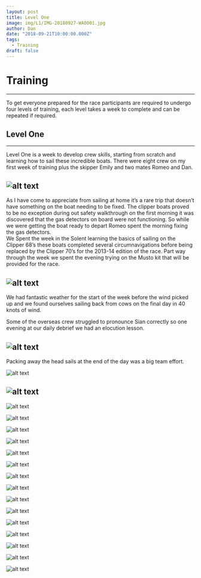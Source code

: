 ```yaml
---
layout: post
title: Level One
image: img/L1/IMG-20180927-WA0001.jpg
author: Dan
date: "2018-09-21T10:00:00.000Z"
tags:
  - Training
draft: false
---
```


# Training
---

To get everyone prepared for the race participants are required to undergo four levels of training, each level takes a week to complete and can be repeated if required.

## Level One
---

Level One is a week to develop crew skills, starting from scratch and learning how to sail these incredible boats. There were eight crew on my first week of training plus the skipper Emily and two mates Romeo and Dan.

![alt text](img/L1/IMG-20180920-WA0000.jpg "Level One Crew")
---
As I have come to appreciate from sailing at home it’s a rare trip that doesn’t have something on the boat needing to be fixed. The clipper boats proved to be no exception during out safety walkthrough on the first morning it was discovered that the gas detectors on board were not functioning. So while we were getting the boat ready to depart Romeo spent the morning fixing the gas detectors.    
We Spent the week in the Solent learning the basics of sailing on the Clipper 68’s these boats completed several circumnavigations before being replaced by the Clipper 70’s for the 2013-14 edition of the race. 
Part way through the week we spent the evening trying on the Musto kit that will be provided for the race.

![alt text](img/L1/IMG-20180921-WA0002.jpg "Foul weather gear")
---
We had fantastic weather for the start of the week before the wind picked up and we found ourselves sailing back from cows on the final day in 40 knots of wind.

Some of the overseas crew struggled to pronounce Sian correctly so one evening at our daily debrief we had an elocution lesson. 

![alt text](img/L1/IMG-20180923-WA0047.jpg)
---

Packing away the head sails at the end of the day was a big team effort.

![alt text](img/L1/IMG-20180923-WA0032.jpg)

![alt text](img/L1/IMG-20180923-WA0051.jpg)
---

![alt text](img/L1/IMG-20180921-WA0011.jpg)

![alt text](img/L1/IMG-20180921-WA0004.jpg)

![alt text](img/L1/IMG-20180921-WA0005.jpg)

![alt text](img/L1/IMG-20180921-WA0008.jpg)

![alt text](img/L1/IMG-20180921-WA0009.jpg)

![alt text](img/L1/IMG-20180921-WA0010.jpg)

![alt text](img/L1/IMG-20180923-WA0005.jpg)

![alt text](img/L1/IMG-20180923-WA0015.jpg)

![alt text](img/L1/IMG-20180923-WA0017.jpg)

![alt text](img/L1/IMG-20180923-WA0036.jpg)

![alt text](img/L1/IMG-20180923-WA0039.jpg)

![alt text](img/L1/IMG-20180923-WA0042.jpg)

![alt text](img/L1/IMG-20180923-WA0046.jpg)

![alt text](img/L1/IMG-20180923-WA0057.jpg)

![alt text](img/L1/IMG-20180927-WA0001.jpg)
